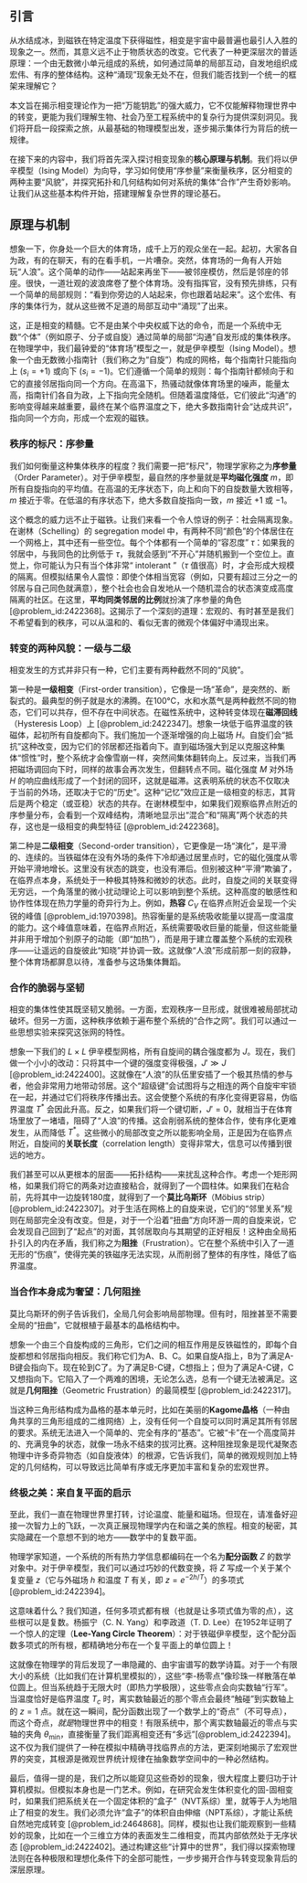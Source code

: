 ## 引言

从水结成冰，到磁铁在特定温度下获得磁性，相变是宇宙中最普遍也最引人入胜的现象之一。然而，其意义远不止于物质状态的改变。它代表了一种更深层次的普适原理：一个由无数微小单元组成的系统，如何通过简单的局部互动，自发地组织成宏伟、有序的整体结构。这种“涌现”现象无处不在，但我们能否找到一个统一的框架来理解它？

本文旨在揭示相变理论作为一把“万能钥匙”的强大威力，它不仅能解释物理世界中的转变，更能为我们理解生物、社会乃至工程系统中的复杂行为提供深刻洞见。我们将开启一段探索之旅，从最基础的物理模型出发，逐步揭示集体行为背后的统一规律。

在接下来的内容中，我们将首先深入探讨相变现象的**核心原理与机制**。我们将以伊辛模型（Ising Model）为向导，学习如何使用“序参量”来衡量秩序，区分相变的两种主要“风貌”，并探究拓扑和几何结构如何对系统的集体“合作”产生奇妙影响。让我们从这些基本构件开始，搭建理解复杂世界的理论基石。

## 原理与机制

想象一下，你身处一个巨大的体育场，成千上万的观众坐在一起。起初，大家各自为政，有的在聊天，有的在看手机，一片嘈杂。突然，体育场的一角有人开始玩“人浪”。这个简单的动作——站起来再坐下——被邻座模仿，然后是邻座的邻座。很快，一道壮观的波浪席卷了整个体育场。没有指挥官，没有预先排练，只有一个简单的局部规则：“看到你旁边的人站起来，你也跟着站起来”。这个宏伟、有序的集体行为，就从这些微不足道的局部互动中“涌现”了出来。

这，正是相变的精髓。它不是由某个中央权威下达的命令，而是一个系统中无数“个体”（例如原子、分子或自旋）通过简单的局部“沟通”自发形成的集体秩序。在物理学中，我们最钟爱的“体育场”模型之一，就是伊辛模型（Ising Model）。想象一个由无数微小指南针（我们称之为“自旋”）构成的网格，每个指南针只能指向上 ($s_i = +1$) 或向下 ($s_i = -1$)。它们遵循一个简单的规则：每个指南针都倾向于和它的直接邻居指向同一个方向。在高温下，热骚动就像体育场里的噪声，能量太高，指南针们各自为政，上下指向完全随机。但随着温度降低，它们彼此“沟通”的影响变得越来越重要，最终在某个临界温度之下，绝大多数指南针会“达成共识”，指向同一个方向，形成一个宏观的磁铁。

### 秩序的标尺：序参量

我们如何衡量这种集体秩序的程度？我们需要一把“标尺”，物理学家称之为**序参量**（Order Parameter）。对于伊辛模型，最自然的序参量就是**平均磁化强度** $m$，即所有自旋指向的平均值。在高温的无序状态下，向上和向下的自旋数量大致相等，$m$ 接近于零。在低温的有序状态下，绝大多数自旋指向一致，$m$ 接近 $+1$ 或 $-1$。

这个概念的威力远不止于磁铁。让我们来看一个令人惊讶的例子：社会隔离现象。在谢林（Schelling）的 segregation model 中，有两种不同“颜色”的个体居住在一个网格上，其中还有一些空位。每个个体都有一个简单的“容忍度” $\tau$：如果我的邻居中，与我同色的比例低于 $\tau$，我就会感到“不开心”并随机搬到一个空位上。直觉上，你可能认为只有当个体非常“ intolerant ”（$\tau$ 值很高）时，才会形成大规模的隔离。但模拟结果令人震惊：即使个体相当宽容（例如，只要有超过三分之一的邻居与自己同色就满意），整个社会也会自发地从一个随机混合的状态演变成高度隔离的社区。在这里，**平均同类邻居的比例**就扮演了序参量的角色 [@problem_id:2422368]。这揭示了一个深刻的道理：宏观的、有时甚至是我们不希望看到的秩序，可以从温和的、看似无害的微观个体偏好中涌现出来。

### 转变的两种风貌：一级与二级

相变发生的方式并非只有一种，它们主要有两种截然不同的“风貌”。

第一种是**一级相变**（First-order transition），它像是一场“革命”，是突然的、断裂式的。最典型的例子就是水的沸腾。在100°C，水和水蒸气是两种截然不同的物态，它们可以共存，但不存在中间状态。在磁性系统中，这种转变体现在**磁滞回线**（Hysteresis Loop）上 [@problem_id:2422347]。想象一块低于临界温度的铁磁体，起初所有自旋都向下。我们施加一个逐渐增强的向上磁场 $H$。自旋们会“抵抗”这种改变，因为它们的邻居都还指着向下。直到磁场强大到足以克服这种集体“惯性”时，整个系统才会像雪崩一样，突然间集体翻转向上。反过来，当我们再把磁场调回向下时，同样的故事会再次发生，但翻转点不同。磁化强度 $M$ 对外场 $H$ 的响应曲线形成了一个封闭的回环，这就是磁滞。这表明系统的状态不仅取决于当前的外场，还取决于它的“历史”。这种“记忆”效应正是一级相变的标志，其背后是两个稳定（或亚稳）状态的共存。在谢林模型中，如果我们观察临界点附近的序参量分布，会看到一个双峰结构，清晰地显示出“混合”和“隔离”两个状态的共存，这也是一级相变的典型特征 [@problem_id:2422368]。

第二种是**二级相变**（Second-order transition），它更像是一场“演化”，是平滑的、连续的。当铁磁体在没有外场的条件下冷却通过居里点时，它的磁化强度从零开始平滑地增长。这里没有状态的跳变，也没有滞后。但别被这种“平滑”欺骗了，在临界点本身，系统处于一种极其特殊和微妙的状态。此时，自旋之间的关联变得无穷远，一个角落里的微小扰动理论上可以影响到整个系统。这种高度的敏感性和协作性体现在热力学量的奇异行为上。例如，**热容** $C_V$ 在临界点附近会呈现一个尖锐的峰值 [@problem_id:1970398]。热容衡量的是系统吸收能量以提高一度温度的能力。这个峰值意味着，在临界点附近，系统需要吸收巨量的能量，但这些能量并非用于增加个别原子的动能（即“加热”），而是用于建立覆盖整个系统的宏观秩序——让遥远的自旋彼此“知晓”并协调一致。这就像“人浪”形成前那一刻的寂静，整个体育场都屏息以待，准备参与这场集体舞蹈。

### 合作的脆弱与坚韧

相变的集体性使其既坚韧又脆弱。一方面，宏观秩序一旦形成，就很难被局部扰动破坏。但另一方面，这种秩序依赖于遍布整个系统的“合作之网”。我们可以通过一些思想实验来探究这张网的特性。

想象一下我们的 $L \times L$ 伊辛模型网格，所有自旋间的耦合强度都为 $J$。现在，我们做一个小小的改动：只将其中一个键的强度变得极强，$J' \gg J$ [@problem_id:2422400]。这就像在“人浪”的队伍里安插了一个极其热情的参与者，他会非常用力地带动邻居。这个“超级键”会试图将与之相连的两个自旋牢牢锁在一起，并通过它们将秩序传播出去。这会使整个系统的有序化变得更容易，伪临界温度 $T^*$ 会因此升高。反之，如果我们将一个键切断，$J' = 0$，就相当于在体育场里放了一堵墙，阻碍了“人浪”的传播。这会削弱系统的整体合作，使有序化更难发生，从而降低 $T^*$。这些微小的局部改变之所以能影响全局，正是因为在临界点附近，自旋间的**关联长度**（correlation length）变得非常大，信息可以传播到很远的地方。

我们甚至可以从更根本的层面——拓扑结构——来扰乱这种合作。考虑一个矩形网格，如果我们将它的两条对边直接粘合，就得到了一个圆柱体。如果我们在粘合前，先将其中一边旋转180度，就得到了一个**莫比乌斯环**（Möbius strip） [@problem_id:2422307]。对于生活在网格上的自旋来说，它们的“邻里关系”规则在局部完全没有改变。但是，对于一个沿着“扭曲”方向环游一周的自旋来说，它会发现自己回到了“起点”的对面，其邻居取向与其期望的正好相反！这种由全局拓扑引入的内在矛盾，我们称之为**阻挫**（Frustration）。它在整个系统中引入了一道无形的“伤痕”，使得完美的铁磁序无法实现，从而削弱了整体的有序性，降低了临界温度。

### 当合作本身成为奢望：几何阻挫

莫比乌斯环的例子告诉我们，全局几何会影响局部物理。但有时，阻挫甚至不需要全局的“扭曲”，它就根植于最基本的晶格结构中。

想象一个由三个自旋构成的三角形，它们之间的相互作用是反铁磁性的，即每个自旋都想和邻居指向相反。我们称它们为A、B、C。如果自旋A指上，B为了满足A-B键会指向下。现在轮到C了。为了满足B-C键，C想指上；但为了满足A-C键，C又想指向下。它陷入了一个两难的困境，无论怎么选，总有一个键无法被满足。这就是**几何阻挫**（Geometric Frustration）的最简模型 [@problem_id:2422317]。

当这种三角形结构成为晶格的基本单元时，比如在美丽的**Kagome晶格**（一种由角共享的三角形组成的二维网络）上，没有任何一个自旋可以同时满足其所有邻居的要求。系统无法进入一个简单的、完全有序的“基态”。它被“卡”在一个高度简并的、充满竞争的状态，就像一场永不结束的拔河比赛。这种阻挫现象是现代凝聚态物理中许多奇异物态（如自旋液体）的根源，它告诉我们，简单的微观规则加上特定的几何结构，可以导致远比简单有序或无序更加丰富和复杂的宏观世界。

### 终极之美：来自复平面的启示

至此，我们一直在物理世界里打转，讨论温度、能量和磁场。但现在，请准备好迎接一次智力上的飞跃，一次真正展现物理学内在和谐之美的旅程。相变的秘密，其实隐藏在一个意想不到的地方——数学中的复数平面。

物理学家知道，一个系统的所有热力学信息都编码在一个名为**配分函数** $Z$ 的数学对象中。对于伊辛模型，我们可以通过巧妙的代数变换，将 $Z$ 写成一个关于某个复变量 $z$（它与外磁场 $h$ 和温度 $T$ 有关，即 $z = e^{-2h/T}$）的多项式 [@problem_id:2422394]。

这意味着什么？我们知道，任何多项式都有根（也就是让多项式值为零的点），这些根可以是复数。杨振宁（C. N. Yang）和李政道（T. D. Lee）在1952年证明了一个惊人的定理（**Lee-Yang Circle Theorem**）：对于铁磁伊辛模型，这个配分函数多项式的所有根，都精确地分布在一个复平面上的单位圆上！

这就像在物理学的背后发现了一串隐藏的、由宇宙谱写的数学诗篇。对于一个有限大小的系统（比如我们在计算机里模拟的），这些“李-杨零点”像珍珠一样散落在单位圆上。但当系统趋于无限大时（即热力学极限），这些零点会向实数轴“行军”。当温度恰好是临界温度 $T_c$ 时，离实数轴最近的那个零点会最终“触碰”到实数轴上的 $z=1$ 点。就在这一瞬间，配分函数出现了一个数学上的“奇点”（不可导点），而这个奇点，*就是*物理世界中的相变！有限系统中，那个离实数轴最近的零点与实轴的夹角 $\theta_{\min}$，直接衡量了我们距离相变还有“多远”[@problem_id:2422394]。这不仅为我们提供了一种在模拟中精确寻找临界点的方法，更深刻地揭示了宏观世界的突变，其根源是微观世界统计规律在抽象数学空间中的一种必然结构。

最后，值得一提的是，我们之所以能窥见这些奇妙的现象，很大程度上要归功于计算机模拟。但模拟本身也是一门艺术。例如，在研究会发生体积变化的固-固相变时，如果我们把系统关在一个固定体积的“盒子”（NVT系综）里，就等于人为地阻止了相变的发生。我们必须允许“盒子”的体积自由伸缩（NPT系综），才能让系统自然地完成转变 [@problem_id:2464868]。同样，模拟也让我们能观察到一些精妙的现象，比如在一个三维立方体的表面发生二维相变，而其内部依然处于无序状态 [@problem_id:2422402]。通过构建这些“计算中的世界”，我们得以探索物理法则在各种极限和理想化条件下的全部可能性，一步步揭开合作与转变现象背后的深层原理。
